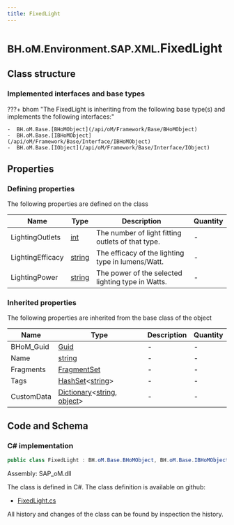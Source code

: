 ```yaml
---
title: FixedLight
---
```


# <small>BH.oM.Environment.SAP.XML.</small>**FixedLight**



## Class structure

### Implemented interfaces and base types

???+ bhom "The FixedLight is inheriting from the following base type(s) and implements the following interfaces:"

    -  BH.oM.Base.[BHoMObject](/api/oM/Framework/Base/BHoMObject)
    -  BH.oM.Base.[IBHoMObject](/api/oM/Framework/Base/Interface/IBHoMObject)
    -  BH.oM.Base.[IObject](/api/oM/Framework/Base/Interface/IObject)


## Properties



### Defining properties

The following properties are defined on the class

| Name             | Type             | Description      | Quantity         |
|------------------|------------------|------------------|------------------|
| LightingOutlets | [int](https://learn.microsoft.com/en-us/dotnet/api/System.Int32?view=netstandard-2.0) | The number of light fitting outlets of that type. | - |
| LightingEfficacy | [string](https://learn.microsoft.com/en-us/dotnet/api/System.String?view=netstandard-2.0) | The efficacy of the lighting type in lumens/Watt. | - |
| LightingPower | [string](https://learn.microsoft.com/en-us/dotnet/api/System.String?view=netstandard-2.0) | The power of the selected lighting type in Watts. | - |


### Inherited properties
The following properties are inherited from the base class of the object

| Name             | Type             | Description      | Quantity         |
|------------------|------------------|------------------|------------------|
| BHoM_Guid | [Guid](https://learn.microsoft.com/en-us/dotnet/api/System.Guid?view=netstandard-2.0) | - | - |
| Name | [string](https://learn.microsoft.com/en-us/dotnet/api/System.String?view=netstandard-2.0) | - | - |
| Fragments | [FragmentSet](/api/oM/Framework/Base/FragmentSet) | - | - |
| Tags | [HashSet](https://learn.microsoft.com/en-us/dotnet/api/System.Collections.Generic.HashSet-1?view=netstandard-2.0)&lt;[string](https://learn.microsoft.com/en-us/dotnet/api/System.String?view=netstandard-2.0)&gt; | - | - |
| CustomData | [Dictionary](https://learn.microsoft.com/en-us/dotnet/api/System.Collections.Generic.Dictionary-2?view=netstandard-2.0)&lt;[string](https://learn.microsoft.com/en-us/dotnet/api/System.String?view=netstandard-2.0), [object](https://learn.microsoft.com/en-us/dotnet/api/System.Object?view=netstandard-2.0)&gt; | - | - |


## Code and Schema

### C# implementation

``` C# title="C#"
public class FixedLight : BH.oM.Base.BHoMObject, BH.oM.Base.IBHoMObject, BH.oM.Base.IObject
```

Assembly: SAP_oM.dll

The class is defined in C#. The class definition is available on github:

- [FixedLight.cs](https://github.com/BHoM/SAP_Toolkit/blob/develop/SAP_oM/XML\FixedLight.cs)

All history and changes of the class can be found by inspection the history.
